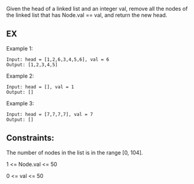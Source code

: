 Given the head of a linked list and an integer val, remove all the nodes of the linked list that has Node.val == val, and return the new head.

## EX

Example 1:

```
Input: head = [1,2,6,3,4,5,6], val = 6
Output: [1,2,3,4,5]
```

Example 2:

```
Input: head = [], val = 1
Output: []
```

Example 3:

```
Input: head = [7,7,7,7], val = 7
Output: []
```

## Constraints:

The number of nodes in the list is in the range [0, 104].

1 <= Node.val <= 50

0 <= val <= 50